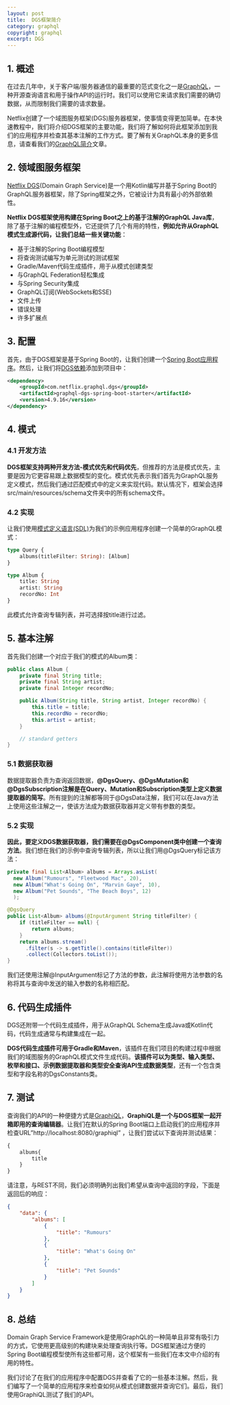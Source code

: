 ```yaml
---
layout: post
title:  DGS框架简介
category: graphql
copyright: graphql
excerpt: DGS
---
```


## 1. 概述

在过去几年中，关于客户端/服务器通信的最重要的范式变化之一是[GraphQL](https://graphql.org/)，一种开源查询语言和用于操作API的运行时。我们可以使用它来请求我们需要的确切数据，从而限制我们需要的请求数量。

Netflix创建了一个域图服务框架(DGS)服务器框架，使事情变得更加简单。在本快速教程中，我们将介绍DGS框架的主要功能，我们将了解如何将此框架添加到我们的应用程序并检查其基本注解的工作方式。要了解有关GraphQL本身的更多信息，请查看我们的[GraphQL简介](blog/graphql.md)文章。

## 2. 领域图服务框架

[Netflix DGS](https://netflix.github.io/dgs/)(Domain Graph Service)是一个用Kotlin编写并基于Spring Boot的GraphQL服务器框架，除了Spring框架之外，它被设计为具有最小的外部依赖性。

**Netflix DGS框架使用构建在Spring Boot之上的基于注解的GraphQL Java库**，除了基于注解的编程模型外，它还提供了几个有用的特性，**例如允许从GraphQL模式生成源代码，让我们总结一些关键功能**：

-   基于注解的Spring Boot编程模型
-   将查询测试编写为单元测试的测试框架
-   Gradle/Maven代码生成插件，用于从模式创建类型
-   与GraphQL Federation轻松集成
-   与Spring Security集成
-   GraphQL订阅(WebSockets和SSE)
-   文件上传
-   错误处理
-   许多扩展点

## 3. 配置

首先，由于DGS框架是基于Spring Boot的，让我们创建一个[Spring Boot应用程序]()。然后，让我们将[DGS依赖](https://mvnrepository.com/artifact/com.netflix.graphql.dgs/graphql-dgs)添加到项目中：

```xml
<dependency>
    <groupId>com.netflix.graphql.dgs</groupId>
    <artifactId>graphql-dgs-spring-boot-starter</artifactId>
    <version>4.9.16</version>
</dependency>
```

## 4. 模式

### 4.1 开发方法

**DGS框架支持两种开发方法-模式优先和代码优先**，但推荐的方法是模式优先，主要是因为它更容易跟上数据模型的变化。模式优先表示我们首先为GraphQL服务定义模式，然后我们通过匹配模式中的定义来实现代码。默认情况下，框架会选择src/main/resources/schema文件夹中的所有schema文件。

### 4.2 实现

让我们使用[模式定义语言(SDL)](https://www.howtographql.com/basics/2-core-concepts/)为我们的示例应用程序创建一个简单的GraphQL模式：

```graphql
type Query {
    albums(titleFilter: String): [Album]
}

type Album {
    title: String
    artist: String
    recordNo: Int
}
```

此模式允许查询专辑列表，并可选择按title进行过滤。

## 5. 基本注解

首先我们创建一个对应于我们的模式的Album类：

```java
public class Album {
    private final String title;
    private final String artist;
    private final Integer recordNo;

    public Album(String title, String artist, Integer recordNo) {
        this.title = title;
        this.recordNo = recordNo;
        this.artist = artist;
    }

    // standard getters
}
```

### 5.1 数据获取器

数据提取器负责为查询返回数据，**@DgsQuery、@DgsMutation和@DgsSubscription注解是在Query、Mutation和Subscription类型上定义数据提取器的简写**。所有提到的注解都等同于@DgsData注解，我们可以在Java方法上使用这些注解之一，使该方法成为数据获取器并定义带有参数的类型。

### 5.2 实现

**因此，要定义DGS数据获取器，我们需要在@DgsComponent类中创建一个查询方法**。我们想在我们的示例中查询专辑列表，所以让我们用@DgsQuery标记该方法：

```java
private final List<Album> albums = Arrays.asList(
  new Album("Rumours", "Fleetwood Mac", 20),
  new Album("What's Going On", "Marvin Gaye", 10), 
  new Album("Pet Sounds", "The Beach Boys", 12)
  );

@DgsQuery
public List<Album> albums(@InputArgument String titleFilter) {
    if (titleFilter == null) {
        return albums;
    }
    return albums.stream()
      .filter(s -> s.getTitle().contains(titleFilter))
      .collect(Collectors.toList());
}
```

我们还使用注解@InputArgument标记了方法的参数，此注解将使用方法参数的名称将其与查询中发送的输入参数的名称相匹配。

## 6. 代码生成插件

DGS还附带一个代码生成插件，用于从GraphQL Schema生成Java或Kotlin代码，代码生成通常与构建集成在一起。

**DGS代码生成插件可用于Gradle和Maven**，该插件在我们项目的构建过程中根据我们的域图服务的GraphQL模式文件生成代码。**该插件可以为类型、输入类型、枚举和接口、示例数据提取器和类型安全查询API生成数据类型**，还有一个包含类型和字段名称的DgsConstants类。

## 7. 测试

查询我们的API的一种便捷方式是[GraphiQL](https://github.com/graphql/graphiql)，**GraphiQL是一个与DGS框架一起开箱即用的查询编辑器**。让我们在默认的Spring Boot端口上启动我们的应用程序并检查URL”http://localhost:8080/graphiql” ，让我们尝试以下查询并测试结果：

```graphql
{
    albums{
        title
    }
}
```

请注意，与REST不同，我们必须明确列出我们希望从查询中返回的字段，下面是返回后的响应：

```json
{
    "data": {
        "albums": [
            {
                "title": "Rumours"
            },
            {
                "title": "What's Going On"
            },
            {
                "title": "Pet Sounds"
            }
        ]
    }
}
```

## 8. 总结

Domain Graph Service Framework是使用GraphQL的一种简单且非常有吸引力的方式，它使用更高级别的构建块来处理查询执行等。DGS框架通过方便的Spring Boot编程模型使所有这些都可用，这个框架有一些我们在本文中介绍的有用的特性。

我们讨论了在我们的应用程序中配置DGS并查看了它的一些基本注解。然后，我们编写了一个简单的应用程序来检查如何从模式创建数据并查询它们。最后，我们使用GraphiQL测试了我们的API。